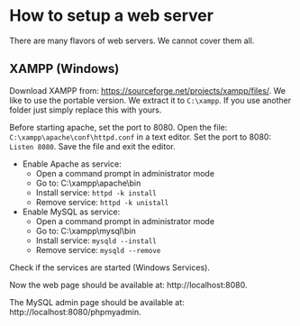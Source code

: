 # How to setup a web server

There are many flavors of web servers. We cannot cover them all.

## XAMPP (Windows)

Download XAMPP from: https://sourceforge.net/projects/xampp/files/. We like to use the portable version.
We extract it to `C:\xampp`. If you use another folder just simply replace this with yours.

Before starting apache, set the port to 8080. Open the file: `C:\xampp\apache\conf\httpd.conf` in a text editor.
Set the port to 8080: `Listen 8080`. Save the file and exit the editor.

* Enable Apache as service:
  * Open a command prompt in administrator mode
  * Go to: C:\xampp\apache\bin
  * Install service: `httpd -k install`
  * Remove service: `httpd -k unistall`
* Enable MySQL as service:
  * Open a command prompt in administrator mode
  * Go to: C:\xampp\mysql\bin
  * Install service: `mysqld --install`
  * Remove service: `mysqld --remove`

Check if the services are started (Windows Services).

Now the web page should be available at: http://localhost:8080.

The MySQL admin page should be available at: http://localhost:8080/phpmyadmin.
